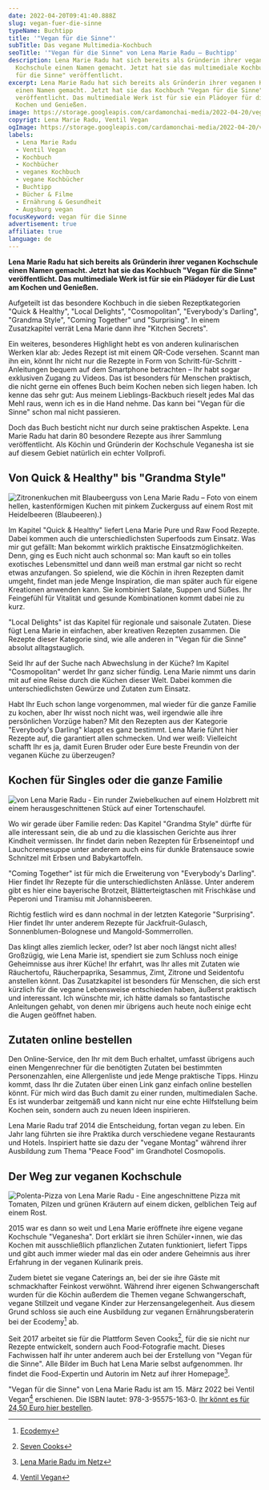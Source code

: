 ```yaml
---
date: 2022-04-20T09:41:40.888Z
slug: vegan-fuer-die-sinne
typeName: Buchtipp
title: '"Vegan für die Sinne"'
subTitle: Das vegane Multimedia-Kochbuch
seoTitle: '"Vegan für die Sinne" von Lena Marie Radu – Buchtipp'
description: Lena Marie Radu hat sich bereits als Gründerin ihrer veganen
  Kochschule einen Namen gemacht. Jetzt hat sie das multimediale Kochbuch "Vegan
  für die Sinne" veröffentlicht.
excerpt: Lena Marie Radu hat sich bereits als Gründerin ihrer veganen Kochschule
  einen Namen gemacht. Jetzt hat sie das Kochbuch "Vegan für die Sinne"
  veröffentlicht. Das multimediale Werk ist für sie ein Plädoyer für die Lust am
  Kochen und Genießen.
image: https://storage.googleapis.com/cardamonchai-media/2022-04-20/vegan-fuer-die-sinne-jpg-imagine-181818_5d5651_1024_768/640.webp
copyrigt: Lena Marie Radu, Ventil Vegan
ogImage: https://storage.googleapis.com/cardamonchai-media/2022-04-20/vegan-fuer-die-sinne-fb-jpg-imagine-181818_504944_1200_628/640.webp
labels:
  - Lena Marie Radu
  - Ventil Vegan
  - Kochbuch
  - Kochbücher
  - veganes Kochbuch
  - vegane Kochbücher
  - Buchtipp
  - Bücher & Filme
  - Ernährung & Gesundheit
  - Augsburg vegan
focusKeyword: vegan für die Sinne
advertisement: true
affiliate: true
language: de
---
```

**Lena Marie Radu hat sich bereits als Gründerin ihrer veganen Kochschule einen Namen gemacht. Jetzt hat sie das Kochbuch "Vegan für die Sinne" veröffentlicht. Das multimediale Werk ist für sie ein Plädoyer für die Lust am Kochen und Genießen.**

Aufgeteilt ist das besondere Kochbuch in die sieben Rezeptkategorien "Quick & Healthy", "Local Delights", "Cosmopolitan", "Everybody's Darling", "Grandma Style", "Coming Together" und "Surprising". In einem Zusatzkapitel verrät Lena Marie dann ihre "Kitchen Secrets". 

Ein weiteres, besonderes Highlight hebt es von anderen kulinarischen Werken klar ab: Jedes Rezept ist mit einem QR-Code versehen. Scannt man ihn ein, könnt Ihr nicht nur die Rezepte in Form von Schritt-für-Schritt -Anleitungen bequem auf dem Smartphone betrachten – Ihr habt sogar exklusiven Zugang zu Videos. Das ist besonders für Menschen praktisch, die nicht gerne ein offenes Buch beim Kochen neben sich liegen haben. Ich kenne das sehr gut: Aus meinem Lieblings-Backbuch rieselt jedes Mal das Mehl raus, wenn ich es in die Hand nehme. Das kann bei "Vegan für die Sinne" schon mal nicht passieren. 

Doch das Buch besticht nicht nur durch seine praktischen Aspekte. Lena Marie Radu hat darin 80 besondere Rezepte aus ihrer Sammlung veröffentlicht. Als Köchin und Gründerin der Kochschule Veganesha ist sie auf diesem Gebiet natürlich ein echter Vollprofi.

## Von Quick & Healthy" bis "Grandma Style"

![Zitronenkuchen mit Blaubeerguss von Lena Marie Radu – Foto von einem hellen, kastenförmigen Kuchen mit pinkem Zuckerguss auf einem Rost mit Heidelbeeren (Blaubeeren).)](https://storage.googleapis.com/cardamonchai-media/2022-04-20/zitronenkuchen-mit-blaubeerguss-jpg-imagine-081818_5e3745_1024_768/640.webp "Zitronenkuchen mit Blaubeerguss von Lena Marie Radu")

Im Kapitel "Quick & Healthy" liefert Lena Marie Pure und Raw Food Rezepte. Dabei kommen auch die unterschiedlichsten Superfoods zum Einsatz. Was mir gut gefällt: Man bekommt wirklich praktische Einsatzmöglichkeiten. Denn, ging es Euch nicht auch schonmal so: Man kauft so ein tolles exotisches Lebensmittel und dann weiß man erstmal gar nicht so recht etwas anzufangen. So spielend, wie die Köchin in ihren Rezepten damit umgeht, findet man jede Menge Inspiration, die man später auch für eigene Kreationen anwenden kann. Sie kombiniert  Salate, Suppen und Süßes. Ihr Feingefühl für Vitalität und gesunde Kombinationen kommt dabei nie zu kurz.

"Local Delights" ist das Kapitel für regionale und saisonale Zutaten. Diese fügt Lena Marie in einfachen, aber kreativen Rezepten zusammen. Die Rezepte dieser Kategorie sind, wie alle anderen in "Vegan für die Sinne" absolut alltagstauglich.

Seid Ihr auf der Suche nach Abwechslung in der Küche? Im Kapitel "Cosmopolitan" werdet Ihr ganz sicher fündig. Lena Marie nimmt uns darin mit auf eine Reise durch die Küchen dieser Welt. Dabei kommen die unterschiedlichsten Gewürze und Zutaten zum Einsatz.

Habt Ihr Euch schon lange vorgenommen, mal wieder für die ganze Familie zu kochen, aber Ihr wisst noch nicht was, weil irgendwie alle ihre persönlichen Vorzüge haben? Mit den Rezepten aus der Kategorie "Everybody's Darling" klappt es ganz bestimmt. Lena Marie führt hier Rezepte auf, die garantiert allen schmecken. Und wer weiß: Vielleicht schafft Ihr es ja, damit Euren Bruder oder Eure beste Freundin von der veganen Küche zu überzeugen?

## Kochen für Singles oder die ganze Familie

![von Lena Marie Radu - Ein runder Zwiebelkuchen auf einem Holzbrett mit einem herausgeschnittenen Stück auf einer Tortenschaufel.](https://storage.googleapis.com/cardamonchai-media/2022-04-20/zwiebelkuchen-jpg-imagine-180808_866b47_1024_768/640.webp "Zwiebelkuchen von Lena Marie Radu")

Wo wir gerade über Familie reden: Das Kapitel "Grandma Style" dürfte für alle interessant sein, die ab und zu die klassischen Gerichte aus ihrer Kindheit vermissen. Ihr findet darin neben Rezepten für Erbseneintopf und Lauchcremesuppe unter anderem auch eins für dunkle Bratensauce sowie Schnitzel mit Erbsen und Babykartoffeln.

"Coming Together" ist für mich die Erweiterung von "Everybody's Darling". Hier findet Ihr Rezepte für die unterschiedlichsten Anlässe. Unter anderem gibt es hier eine bayerische Brotzeit, Blätterteigtaschen mit Frischkäse und Peperoni und Tiramisu mit Johannisbeeren.

Richtig festlich wird es dann nochmal in der letzten Kategorie "Surprising". Hier findet Ihr unter anderem Rezepte für Jackfruit-Gulasch, Sonnenblumen-Bolognese und Mangold-Sommerrollen. 

Das klingt alles ziemlich lecker, oder? Ist aber noch längst nicht alles! Großzügig, wie Lena Marie ist, spendiert sie zum Schluss noch einige Geheimnisse aus ihrer Küche! Ihr erfahrt, was Ihr alles mit Zutaten wie Räuchertofu, Räucherpaprika, Sesammus, Zimt, Zitrone und Seidentofu anstellen könnt. Das Zusatzkapitel ist besonders für Menschen, die sich erst kürzlich für die vegane Lebensweise entschieden haben, äußerst praktisch und interessant. Ich wünschte mir, ich hätte damals so fantastische Anleitungen gehabt, von denen mir übrigens auch heute noch einige echt die Augen geöffnet haben.

## Zutaten online bestellen

Den Online-Service, den Ihr mit dem Buch erhaltet, umfasst übrigens auch einen Mengenrechner für die benötigten Zutaten bei bestimmten Personenzahlen, eine Allergenliste und jede Menge praktische Tipps. Hinzu kommt, dass Ihr die Zutaten über einen Link ganz einfach online bestellen könnt. Für mich wird das Buch damit zu einer runden, multimedialen Sache. Es ist wunderbar zeitgemäß und kann nicht nur eine echte Hilfstellung beim Kochen sein, sondern auch zu neuen Ideen inspirieren.

Lena Marie Radu traf 2014 die Entscheidung, fortan vegan zu leben. Ein Jahr lang führten sie ihre Praktika durch verschiedene vegane Restaurants und Hotels. Inspiriert hatte sie dazu der "vegane Montag" während ihrer Ausbildung zum Thema "Peace Food" im Grandhotel Cosmopolis.

## Der Weg zur veganen Kochschule

![Polenta-Pizza von Lena Marie Radu - Eine angeschnittene Pizza mit Tomaten, Pilzen und grünen Kräutern auf einem dicken, gelblichen Teig auf einem Rost.](https://storage.googleapis.com/cardamonchai-media/2022-04-20/polenta-pizza-jpg-imagine-281808_815731_1024_768/640.webp "Polenta-Pizza von Lena Marie Radu")

2015 war es dann so weit und Lena Marie eröffnete ihre eigene vegane Kochschule "Veganesha". Dort erklärt sie ihren Schüler⋆innen, wie das Kochen mit ausschließlich pflanzlichen Zutaten funktioniert, liefert Tipps und gibt auch immer wieder mal das ein oder andere Geheimnis aus ihrer Erfahrung in der veganen Kulinarik preis.

Zudem bietet sie vegane Caterings an, bei der sie ihre Gäste mit schmackhafter Feinkost verwöhnt. Während ihrer eigenen Schwangerschaft wurden für die Köchin außerdem die Themen vegane Schwangerschaft, vegane Stillzeit und vegane Kinder zur Herzensangelegenheit. Aus diesem Grund schloss sie auch eine Ausbildung zur veganen Ernährungsberaterin bei der Ecodemy[^1]  ab.

Seit 2017 arbeitet sie für die Plattform Seven Cooks[^2], für die sie nicht nur Rezepte entwickelt, sondern auch Food-Fotografie macht. Dieses Fachwissen half ihr unter anderem auch bei der Erstellung von "Vegan für die Sinne".  Alle Bilder im Buch hat Lena Marie selbst aufgenommen. Ihr findet die Food-Expertin und Autorin im Netz auf ihrer Homepage[^3].

"Vegan für die Sinne" von Lena Marie Radu ist am 15. März 2022 bei Ventil Vegan[^4] erschienen. Die ISBN lautet: 978-3-95575-163-0. [Ihr könnt es für 24,50 Euro hier bestellen](LINK).

[^1]: [Ecodemy](https://ecodemy.de/veganer-ernaehrungsberater-ausbildung-fernstudium/?l=custom-7)

[^2]: [Seven Cooks](https://www.sevencooks.com/de)

[^3]: [Lena Marie Radu im Netz](www.vegane-kochschule-augsburg.de)

[^4]: [Ventil Vegan](https://www.ventil-vegan.de/)